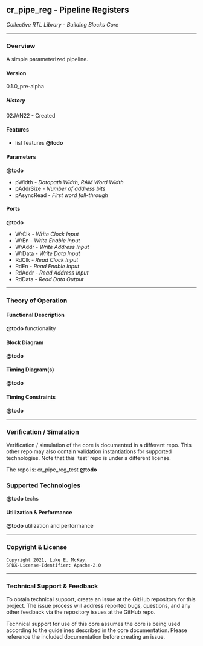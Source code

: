 ## cr_pipe_reg - Pipeline Registers

*Collective RTL Library - Building Blocks Core*

-----
### Overview

A simple parameterized pipeline.

#### Version

0.1.0_pre-alpha

##### History

02JAN22 - Created

#### Features

- list features **@todo**

#### Parameters

**@todo**
- pWidth     - *Datapath Width, RAM Word Width*
- pAddrSize  - *Number of address bits*
- pAsyncRead - *First word fall-through*

#### Ports

**@todo**
- WrClk  - *Write Clock Input*
- WrEn   - *Write Enable Input*
- WrAddr - *Write Address Input*
- WrData - *Write Data Input*
- RdClk  - *Read Clock Input*
- RdEn   - *Read Enable Input*
- RdAddr - *Read Address Input*
- RdData - *Read Data Output*

-----
### Theory of Operation

#### Functional Description

**@todo** functionality

#### Block Diagram

**@todo**

#### Timing Diagram(s)

**@todo**

#### Timing Constraints

**@todo**

-----
### Verification / Simulation

Verification / simulation of the core is documented in a different repo. This
other repo may also contain validation instantiations for supported
technologies. Note that this 'test' repo is under a different license.

The repo is: cr_pipe_reg_test **@todo**

### Supported Technologies

**@todo** techs

#### Utilization & Performance

**@todo** utilization and performance

-----
### Copyright & License

```
Copyright 2021, Luke E. McKay.
SPDX-License-Identifier: Apache-2.0
```

-----
### Technical Support & Feedback

To obtain technical support, create an issue at the GitHub repository for this
project. The issue process will address reported bugs, questions, and any other
feedback via the repository issues at the GitHub repo.

Technical support for use of this core assumes the core is being used according
to the guidelines described in the core documentation. Please reference the
included documentation before creating an issue.

